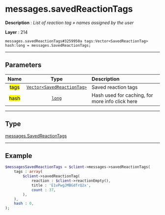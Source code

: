 # messages.savedReactionTags

**Description** : *List of reaction tag &raquo; names assigned by the user*

**Layer** : 214

```tl
messages.savedReactionTags#3259950a tags:Vector<SavedReactionTag> hash:long = messages.SavedReactionTags;
```

---

## Parameters

| Name | Type | Description |
| :---: | :---: | :--- |
| <mark>tags</mark> | [`Vector<SavedReactionTag>`](type/SavedReactionTag) | Saved reaction tags |
| <mark>hash</mark> | [`long`](type/long) | Hash used for caching, for more info click here |

---

## Type

[messages.SavedReactionTags](type/messages.SavedReactionTags)

---

## Example

```php
$messagesSavedReactionTags = $client->messages->savedReactionTags(
	tags : array(
		$client->savedReactionTag(
			reaction : $client->reactionEmpty(),
			title : 'E1vPwgJMBGdfrQ2x',
			count : 37,
		),
	),
	hash : 0,
);
```